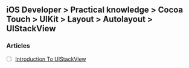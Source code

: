 ## iOS Developer > Practical knowledge > Cocoa Touch > UIKit > Layout > Autolayout > UIStackView

### Articles
- [ ] [Introduction To UIStackView](https://www.raywenderlich.com/160646/uistackview-tutorial-introducing-stack-views-2)


